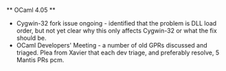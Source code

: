 ** OCaml 4.05 **
- Cygwin-32 fork issue ongoing - identified that the problem is DLL load order, but
  not yet clear why this only affects Cygwin-32 or what the fix should be.
- OCaml Developers' Meeting - a number of old GPRs discussed and triaged. Plea from
  Xavier that each dev triage, and preferably resolve, 5 Mantis PRs pcm.

